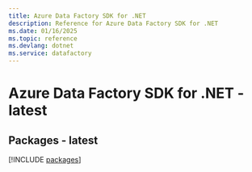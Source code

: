 ```yaml
---
title: Azure Data Factory SDK for .NET
description: Reference for Azure Data Factory SDK for .NET
ms.date: 01/16/2025
ms.topic: reference
ms.devlang: dotnet
ms.service: datafactory
---
```

# Azure Data Factory SDK for .NET - latest
## Packages - latest
[!INCLUDE [packages](data-factory-index.md)]